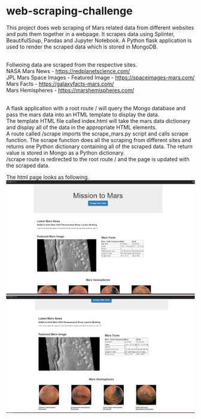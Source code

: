 # web-scraping-challenge
This project does web scraping of Mars related data from different websites and puts them together in a webpage.
It scrapes data using Splinter, BeautifulSoup, Pandas and Jupyter Notebook. A Python flask application is used to render the scraped data which is stored in MongoDB.<br><br>

Follwoing data are scraped from the respective sites.<br>
NASA Mars News - https://redplanetscience.com/<br>
JPL Mars Space Images - Featured Image - https://spaceimages-mars.com/<br>
Mars Facts - https://galaxyfacts-mars.com/<br>
Mars Hemispheres - https://marshemispheres.com/<br><br>

A flask application with a root route / will query the Mongo database and pass the mars data into an HTML template to display the data.<br>
The template HTML file called index.html will take the mars data dictionary and display all of the data in the appropriate HTML elements.<br>
A route called /scrape imports the scrape_mars.py script and calls scrape function. The scrape function does all the scraping from different sites and returns one Python dictionary containing all of the scraped data. 
The return value is stored in Mongo as a Python dictionary.<br>
/scrape route is redirected to the root route / and the page is updated with the scraped data.<br>

The html page looks as following.<br>
![Mars Image 1](Screenshots\Mission2Mars_1.png "Webpage screenshot")
![Mars Image 2](Screenshots\Mission2Mars_2.png "Webpage screenshot")